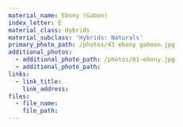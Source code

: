 ```yaml
---
material_name: Ebony (Gabon)
index_letter: E
material_class: Hybrids
material_subclass: 'Hybrids: Naturals'
primary_photo_path: /photos/43 ebony gaboon.jpg
additional_photos:
  - additional_photo_path: /photos/81-ebony.jpg
  - additional_photo_path:
links:
  - link_title:
    link_address:
files:
  - file_name:
    file_path:
---
```



